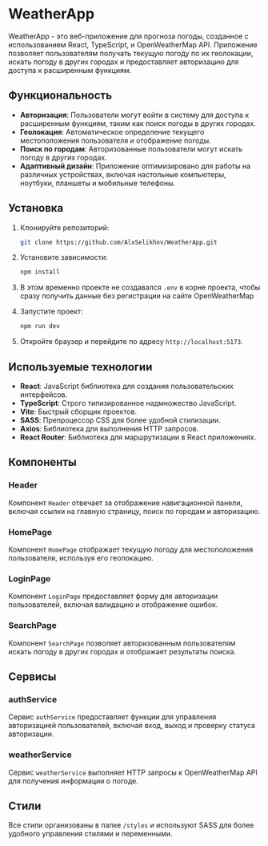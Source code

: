 # WeatherApp

WeatherApp - это веб-приложение для прогноза погоды, созданное с использованием React, TypeScript, и OpenWeatherMap API. Приложение позволяет пользователям получать текущую погоду по их геолокации, искать погоду в других городах и предоставляет авторизацию для доступа к расширенным функциям.

## Функциональность

- **Авторизация**: Пользователи могут войти в систему для доступа к расширенным функциям, таким как поиск погоды в других городах.
- **Геолокация**: Автоматическое определение текущего местоположения пользователя и отображение погоды.
- **Поиск по городам**: Авторизованные пользователи могут искать погоду в других городах.
- **Адаптивный дизайн**: Приложение оптимизировано для работы на различных устройствах, включая настольные компьютеры, ноутбуки, планшеты и мобильные телефоны.

## Установка

1. Клонируйте репозиторий:
   ```bash
   git clone https://github.com/AlxSelikhov/WeatherApp.git
   ```


2. Установите зависимости:

   ```bash
   npm install
   ```

3. В этом временно проекте не создавался `.env` в корне проекта, чтобы сразу получить данные без регистрации на сайте OpenWeatherMap

4. Запустите проект:

   ```bash
   npm run dev
   ```

5. Откройте браузер и перейдите по адресу `http://localhost:5173`.

## Используемые технологии

- **React**: JavaScript библиотека для создания пользовательских интерфейсов.
- **TypeScript**: Строго типизированное надмножество JavaScript.
- **Vite**: Быстрый сборщик проектов.
- **SASS**: Препроцессор CSS для более удобной стилизации.
- **Axios**: Библиотека для выполнения HTTP запросов.
- **React Router**: Библиотека для маршрутизации в React приложениях.

## Компоненты

### Header

Компонент `Header` отвечает за отображение навигационной панели, включая ссылки на главную страницу, поиск по городам и авторизацию.

### HomePage

Компонент `HomePage` отображает текущую погоду для местоположения пользователя, используя его геолокацию.

### LoginPage

Компонент `LoginPage` предоставляет форму для авторизации пользователей, включая валидацию и отображение ошибок.

### SearchPage

Компонент `SearchPage` позволяет авторизованным пользователям искать погоду в других городах и отображает результаты поиска.

## Сервисы

### authService

Сервис `authService` предоставляет функции для управления авторизацией пользователей, включая вход, выход и проверку статуса авторизации.

### weatherService

Сервис `weatherService` выполняет HTTP запросы к OpenWeatherMap API для получения информации о погоде.

## Стили

Все стили организованы в папке `/styles` и используют SASS для более удобного управления стилями и переменными.

